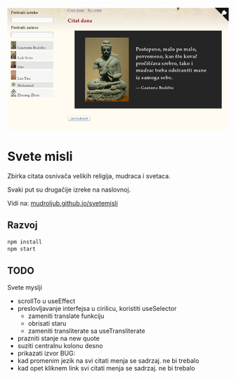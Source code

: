 [![](screen.png)](https://mudroljub.github.io/svetemisli)

# Svete misli

Zbirka citata osnivača velikih religija, mudraca i svetaca.

Svaki put su drugačije izreke na naslovnoj.

Vidi na: [mudroljub.github.io/svetemisli](https://mudroljub.github.io/svetemisli)

## Razvoj

```
npm install
npm start
```

## TODO

Svete myslji

- scrollTo u useEffect
- preslovljavanje interfejsa u cirilicu, koristiti useSelector
  - zameniti translate funkciju
  - obrisati staru
  - zameniti transliterate sa useTransliterate
- prazniti stanje na new quote
- suziti centralnu kolonu desno
- prikazati izvor
BUG:
- kad promenim jezik na svi citati menja se sadrzaj. ne bi trebalo
- kad opet kliknem link svi citati  menja se sadrzaj. ne bi trebalo